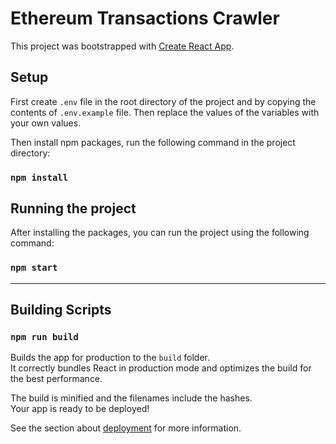 # Ethereum Transactions Crawler

This project was bootstrapped with [Create React App](https://github.com/facebook/create-react-app).

## Setup
First create `.env` file in the root directory of the project and by copying the contents of `.env.example` file. Then replace the values of the variables with your own values.

Then install npm packages, run the following command in the project directory:
### `npm install`


## Running the project
After installing the packages, you can run the project using the following command:

### `npm start`

___

## Building Scripts

### `npm run build`

Builds the app for production to the `build` folder.\
It correctly bundles React in production mode and optimizes the build for the best performance.

The build is minified and the filenames include the hashes.\
Your app is ready to be deployed!

See the section about [deployment](https://facebook.github.io/create-react-app/docs/deployment) for more information.

